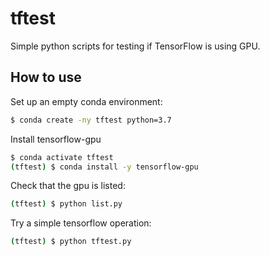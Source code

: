 # tftest

Simple python scripts for testing if TensorFlow is using GPU.

## How to use

Set up an empty conda environment:

```sh
$ conda create -ny tftest python=3.7
```

Install tensorflow-gpu

```sh
$ conda activate tftest
(tftest) $ conda install -y tensorflow-gpu
```

Check that the gpu is listed:

```sh
(tftest) $ python list.py
```

Try a simple tensorflow operation:

```sh
(tftest) $ python tftest.py
```
